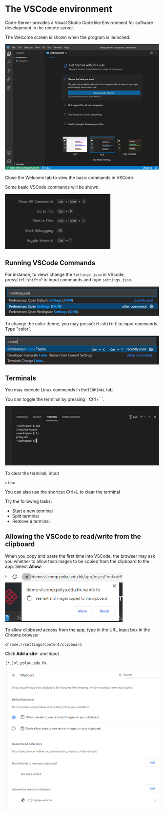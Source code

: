 # The VSCode environment

Code-Server provides a Visual Studio Code like Environment for software development in the remote server.

The Welcome screen is shown when the program is launched.

![](.gitbook/assets/image%20%2816%29.png)

Close the Welcome tab to view the basic commands in VSCode. 

Some basic VSCode commands will be shown.

![](.gitbook/assets/image%20%2814%29.png)

## Running VSCode Commands

For instance, to view/ change the `Settings.json` in VScode, press`Ctrl+shift+P` to input commands and type `settings.json`. 

![](.gitbook/assets/image%20%2818%29.png)

To change the color theme, you may press`Ctrl+shift+P` to input commands. Type "color".

![](.gitbook/assets/image%20%2817%29.png)

## Terminals

You may execute Linux commands in the`TERMINAL` tab. 

You can toggle the terminal by pressing ``Ctrl+```.

![](.gitbook/assets/image%20%2820%29.png)

To clear the terminal, input 

```text
clear
```

You can also use the shortcut Ctrl+L to clear the terminal

Try the following tasks:

* Start a new terminal
* Split terminal
* Remove a terminal

## Allowing the VSCode to read/write from the clipboard

When you copy and paste the first time into VSCode, the browser may ask you whether to allow text/images to be copied from the clipboard to the app. Select **Allow**.

![](.gitbook/assets/image%20%2827%29.png)



To allow clipboard access from the app, type in the URL input box in the Chrome browser

```text
chrome://settings/content/clipboard
```

Click **Add a site**- and input 

```text
[*.]vl.polyu.edu.hk
```

 

![](.gitbook/assets/image%20%2812%29.png)





